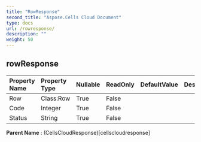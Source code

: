 ```yaml
---
title: "RowResponse"
second_title: "Aspose.Cells Cloud Document"
type: docs
url: /rowresponse/
description: ""
weight: 50
---
```


## **rowResponse**

 

| Property Name | Property Type | Nullable |  ReadOnly | DefaultValue | Description | 
| :- | :- | :- |:- |  :- | :- |
| Row | Class:Row | True |  False |  |  |  
| Code | Integer | True |  False |  |  |  
| Status | String | True |  False |  |  |  

**Parent Name** : (CellsCloudResponse)[cellscloudresponse]

